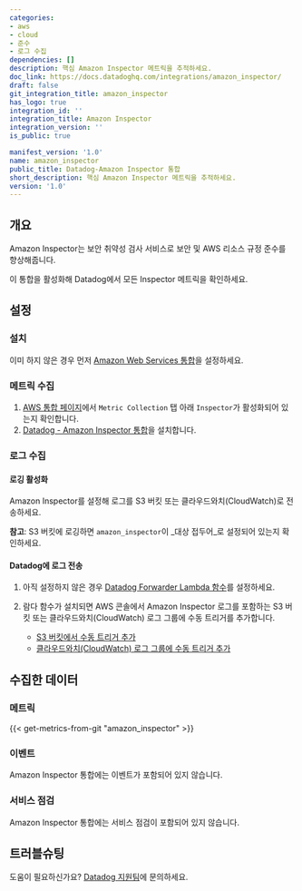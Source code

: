 ```yaml
---
categories:
- aws
- cloud
- 준수
- 로그 수집
dependencies: []
description: 핵심 Amazon Inspector 메트릭을 추적하세요.
doc_link: https://docs.datadoghq.com/integrations/amazon_inspector/
draft: false
git_integration_title: amazon_inspector
has_logo: true
integration_id: ''
integration_title: Amazon Inspector
integration_version: ''
is_public: true

manifest_version: '1.0'
name: amazon_inspector
public_title: Datadog-Amazon Inspector 통합
short_description: 핵심 Amazon Inspector 메트릭을 추적하세요.
version: '1.0'
---
```


<!--  SOURCED FROM https://github.com/DataDog/dogweb -->
## 개요

Amazon Inspector는 보안 취약성 검사 서비스로 보안 및 AWS 리소스 규정 준수를 향상해줍니다.

이 통합을 활성화해 Datadog에서 모든 Inspector 메트릭을 확인하세요.

## 설정

### 설치

이미 하지 않은 경우 먼저 [Amazon Web Services 통합][1]을 설정하세요.

### 메트릭 수집

1. [AWS 통합 페이지][2]에서 `Metric Collection` 탭 아래 `Inspector`가 활성화되어 있는지 확인합니다.
2. [Datadog - Amazon Inspector 통합][3]을 설치합니다.

### 로그 수집

#### 로깅 활성화

Amazon Inspector를 설정해 로그를 S3 버킷 또는 클라우드와치(CloudWatch)로 전송하세요.

**참고**: S3 버킷에 로깅하면 `amazon_inspector`이 _대상 접두어_로 설정되어 있는지 확인하세요.

#### Datadog에 로그 전송

1. 아직 설정하지 않은 경우 [Datadog Forwarder Lambda 함수][4]를 설정하세요.
2. 람다 함수가 설치되면 AWS  콘솔에서 Amazon Inspector 로그를 포함하는 S3 버킷 또는 클라우드와치(CloudWatch) 로그 그룹에 수동 트리거를 추가합니다.

    - [S3 버킷에서 수동 트리거 추가][5]
    - [클라우드와치(CloudWatch) 로그 그룹에 수동 트리거 추가][6]

## 수집한 데이터

### 메트릭
{{< get-metrics-from-git "amazon_inspector" >}}


### 이벤트

Amazon Inspector 통합에는 이벤트가 포함되어 있지 않습니다.

### 서비스 점검

Amazon Inspector 통합에는 서비스 점검이 포함되어 있지 않습니다.

## 트러블슈팅

도움이 필요하신가요? [Datadog 지원팀][8]에 문의하세요.

[1]: https://docs.datadoghq.com/ko/integrations/amazon_web_services/
[2]: https://app.datadoghq.com/integrations/amazon-web-services
[3]: https://app.datadoghq.com/integrations/amazon-inspector
[4]: https://docs.datadoghq.com/ko/logs/guide/forwarder/
[5]: https://docs.datadoghq.com/ko/logs/guide/send-aws-services-logs-with-the-datadog-lambda-function/?tab=awsconsole#collecting-logs-from-s3-buckets
[6]: https://docs.datadoghq.com/ko/logs/guide/send-aws-services-logs-with-the-datadog-lambda-function/?tab=awsconsole#collecting-logs-from-cloudwatch-log-group
[7]: https://github.com/DataDog/dogweb/blob/prod/integration/amazon_inspector/amazon_inspector_metadata.csv
[8]: https://docs.datadoghq.com/ko/help/
